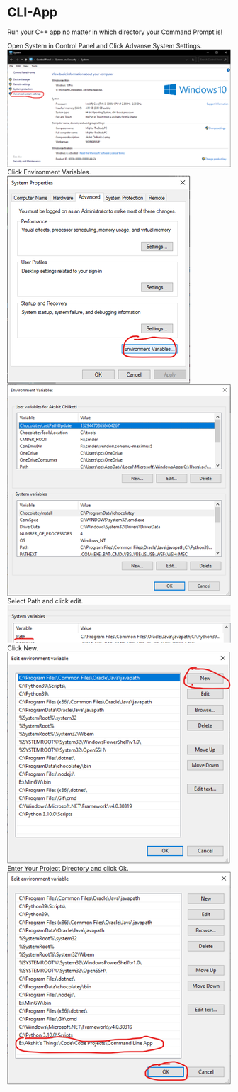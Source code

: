 # CLI-App
Run your C++ app no matter in which directory your Command Prompt is!

Open System in Control Panel and Click Advanse System Settings.\
![Step](step1.png)\
Click Environment Variables.
![Step](step2.png)
![Step](step3.png)
Select Path and click edit.\
![Step](step4.png)
Click New.\
![Step](step5.png)
Enter Your Project Directory and click Ok.\
![Step](step6.png)
